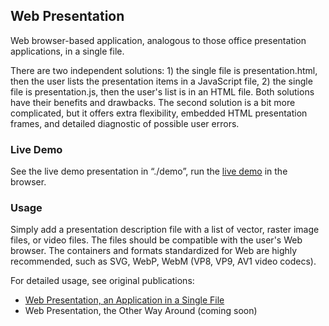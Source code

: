 ## Web Presentation

Web browser-based application, analogous to those office presentation applications, in a single file.

There are two independent solutions: 1) the single file is presentation.html, then the user lists the presentation items in a JavaScript file, 2) the single file is presentation.js, then the user's list is in an HTML file. Both solutions have their benefits and drawbacks. The second solution is a bit more complicated, but it offers extra flexibility, embedded HTML presentation frames, and detailed diagnostic of possible user errors.
### Live Demo

See the live demo presentation in &ldquo;./demo&rdquo;, run the [live demo](http://www.SAKryukov.org/software/GitHub.live/web-presentation/demo) in the browser.

### Usage

Simply add a presentation description file with a list of vector, raster image files, or video files. The files should be compatible with the user's Web browser. The containers and formats standardized for Web are highly recommended, such as SVG, WebP, WebM (VP8, VP9, AV1 video codecs).

For detailed usage, see original publications:
- [Web Presentation, an Application in a Single File](https://www.codeproject.com/Articles/5286790/Web-Presentation)
- Web Presentation, the Other Way Around (coming soon)
